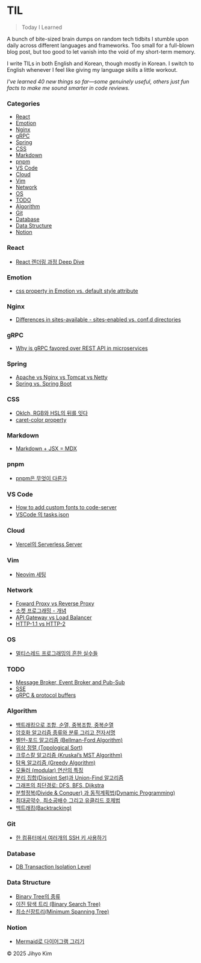 
# TIL

> Today I Learned

A bunch of bite-sized brain dumps on random tech tidbits I stumble upon daily across different languages and frameworks. Too small for a full-blown blog post, but too good to let vanish into the void of my short-term memory.

I write TILs in both English and Korean, though mostly in Korean. I switch to English whenever I feel like giving my language skills a little workout.

_I've learned 40 new things so far—some genuinely useful, others just fun facts to make me sound smarter in code reviews._

### Categories
* [React](#React)
* [Emotion](#Emotion)
* [Nginx](#Nginx)
* [gRPC](#gRPC)
* [Spring](#Spring)
* [CSS](#CSS)
* [Markdown](#Markdown)
* [pnpm](#pnpm)
* [VS Code](#VS%20Code)
* [Cloud](#Cloud)
* [Vim](#Vim)
* [Network](#Network)
* [OS](#OS)
* [TODO](#TODO)
* [Algorithm](#Algorithm)
* [Git](#Git)
* [Database](#Database)
* [Data Structure](#Data%20Structure)
* [Notion](#Notion)

### React
- [React 렌더링 과정 Deep Dive](React/React%20렌더링%20과정%20Deep%20Dive.md)

### Emotion
- [css property in Emotion vs. default style attribute](Emotion/css%20property%20in%20Emotion%20vs.%20default%20style%20attribute.md)

### Nginx
- [Differences in sites-available - sites-enabled vs. conf.d directories](Nginx/Differences%20in%20sites-available%20-%20sites-enabled%20vs.%20conf.d%20directories.md)

### gRPC
- [Why is gRPC favored over REST API in microservices](gRPC/Why%20is%20gRPC%20favored%20over%20REST%20API%20in%20microservices.md)

### Spring
- [Apache vs Nginx vs Tomcat vs Netty](Spring/Apache%20vs%20Nginx%20vs%20Tomcat%20vs%20Netty.md)
- [Spring vs. Spring Boot](Spring/Spring%20vs.%20Spring%20Boot.md)

### CSS
- [Oklch, RGB와 HSL의 뒤를 잇다](CSS/Oklch,%20RGB와%20HSL의%20뒤를%20잇다.md)
- [caret-color property](CSS/caret-color%20property.md)

### Markdown
- [Markdown + JSX = MDX](Markdown/Markdown%20+%20JSX%20=%20MDX.md)

### pnpm
- [pnpm은 무엇이 다른가](pnpm/pnpm은%20무엇이%20다른가.md)

### VS Code
- [How to add custom fonts to code-server](VS%20Code/How%20to%20add%20custom%20fonts%20to%20code-server.md)
- [VSCode 의 tasks.json](VS%20Code/VSCode%20의%20tasks.json.md)

### Cloud
- [Vercel의 Serverless Server](Cloud/Vercel의%20Serverless%20Server.md)

### Vim
- [Neovim 세팅](Vim/Neovim%20세팅.md)

### Network
- [Foward Proxy vs Reverse Proxy](Network/Foward%20Proxy%20vs%20Reverse%20Proxy.md)
- [소켓 프로그래밍 - 개념](Network/소켓%20프로그래밍%20-%20개념.md)
- [API Gateway vs Load Balancer](Network/API%20Gateway%20vs%20Load%20Balancer.md)
- [HTTP-1.1 vs HTTP-2](Network/HTTP-1.1%20vs%20HTTP-2.md)

### OS
- [멀티스레드 프로그래밍의 흔한 실수들](OS/멀티스레드%20프로그래밍의%20흔한%20실수들.md)

### TODO
- [Message Broker, Event Broker and Pub-Sub](TODO/Message%20Broker,%20Event%20Broker%20and%20Pub-Sub.md)
- [SSE](TODO/SSE.md)
- [gRPC & protocol buffers](TODO/gRPC%20&%20protocol%20buffers.md)

### Algorithm
- [백트래킹으로 조합, 순열, 중복조합, 중복순열](Algorithm/백트래킹으로%20조합,%20순열,%20중복조합,%20중복순열.md)
- [암호화 알고리즘 종류와 분류 그리고 전자서명](Algorithm/암호화%20알고리즘%20종류와%20분류%20그리고%20전자서명.md)
- [벨만-포드 알고리즘 (Bellman-Ford Algorithm)](Algorithm/벨만-포드%20알고리즘%20(Bellman-Ford%20Algorithm).md)
- [위상 정렬 (Topological Sort)](Algorithm/위상%20정렬%20(Topological%20Sort).md)
- [크루스칼 알고리즘 (Kruskal’s MST Algorithm)](Algorithm/크루스칼%20알고리즘%20(Kruskal’s%20MST%20Algorithm).md)
- [탐욕 알고리즘 (Greedy Algorithm)](Algorithm/탐욕%20알고리즘%20(Greedy%20Algorithm).md)
- [모듈러 (modular) 연산의 특징](Algorithm/모듈러%20(modular)%20연산의%20특징.md)
- [분리 집합(Disjoint Set)과 Union-Find 알고리즘](Algorithm/분리%20집합(Disjoint%20Set)과%20Union-Find%20알고리즘.md)
- [그래프의 최단경로: DFS, BFS, Dijkstra](Algorithm/그래프의%20최단경로:%20DFS,%20BFS,%20Dijkstra.md)
- [분할정복(Divide & Conquer) 과 동적계획법(Dynamic Programming) ](Algorithm/분할정복(Divide%20&%20Conquer)%20과%20동적계획법(Dynamic%20Programming)%20.md)
- [최대공약수, 최소공배수 그리고 유클리드 호제법](Algorithm/최대공약수,%20최소공배수%20그리고%20유클리드%20호제법.md)
- [백트래킹(Backtracking)](Algorithm/백트래킹(Backtracking).md)

### Git
- [한 컴퓨터에서 여러개의 SSH 키 사용하기](Git/한%20컴퓨터에서%20여러개의%20SSH%20키%20사용하기.md)

### Database
- [DB Transaction Isolation Level](Database/DB%20Transaction%20Isolation%20Level.md)

### Data Structure
- [Binary Tree의 종류](Data%20Structure/Binary%20Tree의%20종류.md)
- [이진 탐색 트리 (Binary Search Tree)](Data%20Structure/이진%20탐색%20트리%20(Binary%20Search%20Tree).md)
- [최소신장트리(Minimum Spanning Tree)](Data%20Structure/최소신장트리(Minimum%20Spanning%20Tree).md)

### Notion
- [Mermaid로 다이어그램 그리기](Notion/Mermaid로%20다이어그램%20그리기.md)

&copy; 2025 Jihyo Kim
